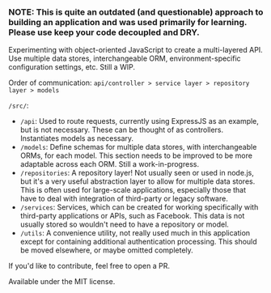 ### NOTE: This is quite an outdated (and questionable) approach to building an application and was used primarily for learning. Please use keep your code decoupled and DRY.

Experimenting with object-oriented JavaScript to create a multi-layered API. Use multiple data stores, interchangeable ORM, environment-specific configuration settings, etc. Still a WIP.

Order of communication: `api/controller > service layer > repository layer > models`

`/src/`:
- `/api`: Used to route requests, currently using ExpressJS as an example, but is not necessary. These can be thought of as controllers. Instantiates models as necessary.
-  `/models`: Define schemas for multiple data stores, with interchangeable ORMs, for each model. This section needs to be improved to be more adaptable across each ORM. Still a work-in-progress.
- `/repositories`: A repository layer! Not usually seen or used in node.js, but it's a very useful abstraction layer to allow for multiple data stores. This is often used for large-scale applications, especially those that have to deal with integration of third-party or legacy software.
- `/services`: Services, which can be created for working specifically with third-party applications or APIs, such as Facebook. This data is not usually stored so wouldn't need to have a repository or model.
- `/utils`: A convenience utility, not really used much in this application except for containing additional authentication processing. This should be moved elsewhere, or maybe omitted completely.


If you'd like to contribute, feel free to open a PR.

Available under the MIT license.

